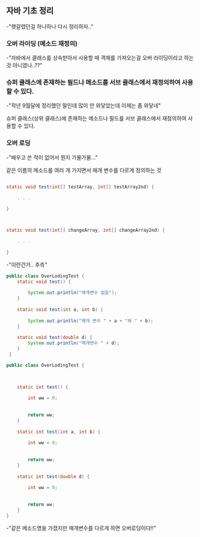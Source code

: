 ## 자바 기초 정리

-"햇갈렸던걸 하나하나 다시 정리하자.."

### 오버 라이딩 (메소드 재정의)

-"자바에서 클래스를 상속받아서 사용할 때 객체를 가져오는걸 오버 라이딩이라고 하는 것 아니였나..??"

### 슈퍼 클래스에 존재하는 필드나 메소드를 서브 클래스에서 재정의하여 사용할 수 있다.

-"작년 9월달에 정리했던 말인데 많이 안 와닿았는데 이제는 좀 와닿네"

슈퍼 클래스(상위 클래스)에 존재하는 메소드나 필드를 서브 클래스에서 재정의하여 사용할 수 있다.

### 오버 로딩

-"배우고 쓴 적이 없어서 뭔지 가물가물..."

같은 이름의 메소드를 여러 개 가지면서 매개 변수를 다르게 정의하는 것

~~~java

static void test(int[] testArray, int[] testArray2nd) {

    . . .
    
}



static void test(int[] changeArray, int[] changeArray2nd) {

    . . .
    
}


~~~

-"이런건가.. 추측"

~~~java
public class OverLodingTest {
	static void test() {
		
		System.out.println("매개변수 없음");
	}
	
	static void test(int a, int b) {
		
		System.out.println("매개 변수 " + a + "와 " + b);
	}
	
	static void test(double d) {
		System.out.println("매개변수 " + d);
	}
 }
~~~

~~~java
public class OverLodingTest {


	
	static int test() {
		
		int ww = 0;
		
		
		return ww;
	}
	
	static int test(int a, int b) {
		
		int ww = 0;
		
		
		return ww;
	}
	
	static int test(double d) {
		
		int ww = 0;
		
		
		return ww;
	}
}

~~~

-"같은 메소드명을 가졌지만 매개변수를 다르게 하면 오버로딩이다!!"


